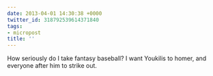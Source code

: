 ```yaml
---
date: 2013-04-01 14:30:38 +0000
twitter_id: 318792539614371840
tags:
- micropost
title: ''
---
```


How seriously do I take fantasy baseball? I want Youkilis to homer, and everyone after him to strike out.
